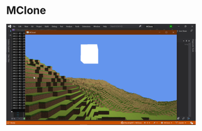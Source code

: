 # MClone
![sunLightSource](https://github.com/dhavalraj007/MClone/blob/master/ScreenShots/2022-02-25%2014_10_04-.png)
